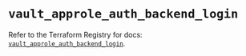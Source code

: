 # `vault_approle_auth_backend_login`

Refer to the Terraform Registry for docs: [`vault_approle_auth_backend_login`](https://registry.terraform.io/providers/hashicorp/vault/3.23.0/docs/resources/approle_auth_backend_login).
